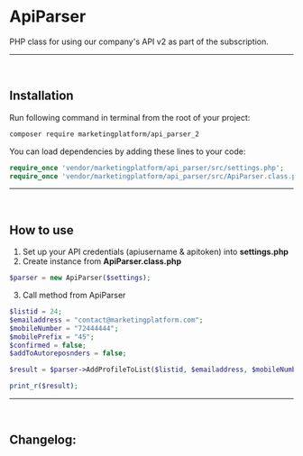 # ApiParser
PHP class for using our company's API v2 as part of the subscription.
<hr><br>

## Installation
Run following command in terminal from the root of your project:
```bash
composer require marketingplatform/api_parser_2
```
You can load dependencies by adding these lines to your code: 
```php
require_once 'vendor/marketingplatform/api_parser/src/settings.php';
require_once 'vendor/marketingplatform/api_parser/src/ApiParser.class.php';
```
<hr><br>

## How to use
1. Set up your API credentials (apiusername & apitoken) into **settings.php**
2. Create instance from **ApiParser.class.php**
```php
$parser = new ApiParser($settings);
```
3. Call method from ApiParser

```php
$listid = 24;
$emailaddress = "contact@marketingplatform.com";
$mobileNumber = "72444444";
$mobilePrefix = "45";
$confirmed = false;
$addToAutoreposnders = false;

$result = $parser->AddProfileToList($listid, $emailaddress, $mobileNumber, $mobilePrefix, $confirmed, $addToAutoreposnders);

print_r($result);
```
<hr><br>

## Changelog:
